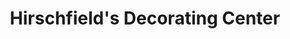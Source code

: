 ---
title: "Hirschfield's Decorating Center"
url: /rochester/hirschfields-decorating-center/
shop: Raumausstattung
---